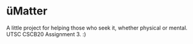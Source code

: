 #  üMatter
A little project for helping those who seek it, whether physical or mental. 
UTSC CSCB20 Assignment 3.
:)
